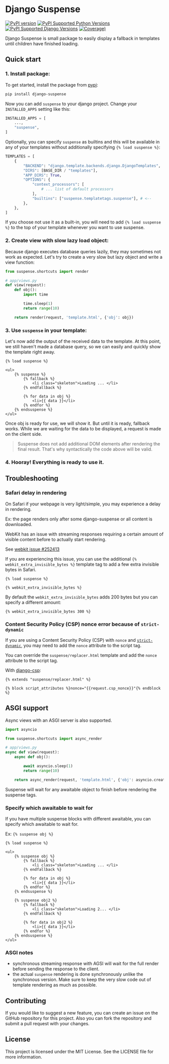 # Django Suspense
[![PyPI version](https://img.shields.io/pypi/v/django-suspense)](https://pypi.python.org/pypi/django-suspense/)
[![PyPI Supported Python Versions](https://img.shields.io/pypi/pyversions/django-suspense.svg)](https://pypi.python.org/pypi/django-suspense/)
[![PyPI Supported Django Versions](https://img.shields.io/pypi/djversions/django-suspense.svg)](https://pypi.python.org/pypi/django-suspense/)
[![Coverage)](https://codecov.io/github/paqstd-dev/django-suspense/graph/badge.svg)](https://app.codecov.io/github/paqstd-dev/django-suspense)

Django Suspense is small package to easily display a fallback in templates until children have finished loading.


## Quick start

### 1. Install package:
To get started, install the package from [pypi](https://pypi.org/project/django-suspense/):
```bash
pip install django-suspense
```

Now you can add `suspense` to your django project. Change your `INSTALLED_APPS` setting like this:
```python
INSTALLED_APPS = [
    ...,
    "suspense",
]
```

Optionally, you can specify `suspense` as builtins and this will be available in any of your templates without additionally specifying `{% load suspense %}`:
```python
TEMPLATES = [
    {
        "BACKEND": "django.template.backends.django.DjangoTemplates",
        "DIRS": [BASE_DIR / "templates"],
        "APP_DIRS": True,
        "OPTIONS": {
            "context_processors": [
                # ... list of default processors
            ],
            "builtins": ["suspense.templatetags.suspense"], # <--
        },
    },
]
```
If you choose not use it as a built-in, you will need to add `{% load suspense %}` to the top of your template whenever you want to use suspense.


### 2. Create view with slow lazy load object:
Because django executes database queries lazily, they may sometimes not work as expected. Let's try to create a very slow but lazy object and write a view function:
```python
from suspense.shortcuts import render

# app/views.py
def view(request):
    def obj():
        import time

        time.sleep(1)
        return range(10)

    return render(request, 'template.html', {'obj': obj})
```

### 3. Use `suspense` in your template:
Let's now add the output of the received data to the template. At this point, we still haven't made a database query, so we can easily and quickly show the template right away.
```jinja
{% load suspense %}

<ul>
    {% suspense %}
        {% fallback %}
            <li class="skeleton">Loading ... </li>
        {% endfallback %}

        {% for data in obj %}
            <li>{{ data }}</li>
        {% endfor %}
    {% endsuspense %}
</ul>
```
Once obj is ready for use, we will show it. But until it is ready, fallback works. While we are waiting for the data to be displayed, a request is made on the client side.

> Suspense does not add additional DOM elements after rendering the final result. That's why syntactically the code above will be valid.

### 4. Hooray! Everything is ready to use it.


## Troubleshooting

### Safari delay in rendering

On Safari if your webpage is very light/simple, you may experience a delay in rendering.

Ex: the page renders only after some django-suspense or all content is downloaded.

WebKit has an issue with streaming responses requiring a certain amount of visible content before to actually start rendering.

See [webkit issue #252413](https://bugs.webkit.org/show_bug.cgi?id=252413)

If you are experiencing this issue, you can use the additional `{% webkit_extra_invisible_bytes %}` template tag to add a few extra invisible bytes in Safari.

```jinja
{% load suspense %}

{% webkit_extra_invisible_bytes %}
```

By default the `webkit_extra_invisible_bytes` adds 200 bytes but you can specify a different amount:

```jinja
{% webkit_extra_invisible_bytes 300 %}
```

### Content Security Policy (CSP) nonce error because of `strict-dynamic`

If you are using a Content Security Policy (CSP) with `nonce` and [`strict-dynamic`](https://developer.mozilla.org/en-US/docs/Web/HTTP/Headers/Content-Security-Policy/script-src#strict-dynamic), you may need to add the `nonce` attribute to the script tag.

You can override the `suspense/replacer.html` template and add the `nonce` attribute to the script tag.

With [django-csp](https://django-csp.readthedocs.io/en/latest/nonce.html#middleware):

```jinja
{% extends "suspense/replacer.html" %}

{% block script_attributes %}nonce="{{request.csp_nonce}}"{% endblock %}
```

## ASGI support

Async views with an ASGI server is also supported.

```python
import asyncio

from suspense.shortcuts import async_render

# app/views.py
async def view(request):
    async def obj():

        await asyncio.sleep(1)
        return range(10)

    return async_render(request, 'template.html', {'obj': asyncio.create_task(obj())})
```

Suspense will wait for any awaitable object to finish before rendering the suspense tags.

### Specify which awaitable to wait for

If you have multiple suspense blocks with different awaitable, you can specify which awaitable to wait for.

Ex: `{% suspense obj %}`

```jinja
{% load suspense %}

<ul>
    {% suspense obj %}
        {% fallback %}
            <li class="skeleton">Loading ... </li>
        {% endfallback %}

        {% for data in obj %}
            <li>{{ data }}</li>
        {% endfor %}
    {% endsuspense %}

    {% suspense obj2 %}
        {% fallback %}
            <li class="skeleton">Loading 2... </li>
        {% endfallback %}

        {% for data in obj2 %}
            <li>{{ data }}</li>
        {% endfor %}
    {% endsuspense %}
</ul>
```

### ASGI notes
- synchronous streaming response with AGSI will wait for the full render before sending the response to the client.
- the actual `suspense` rendering is done synchronously unlike the synchronous version. Make sure to keep the very slow code out of template rendering as much as possible.


## Contributing
If you would like to suggest a new feature, you can create an issue on the GitHub repository for this project.
Also you can fork the repository and submit a pull request with your changes.

## License
This project is licensed under the MIT License. See the LICENSE file for more information.
